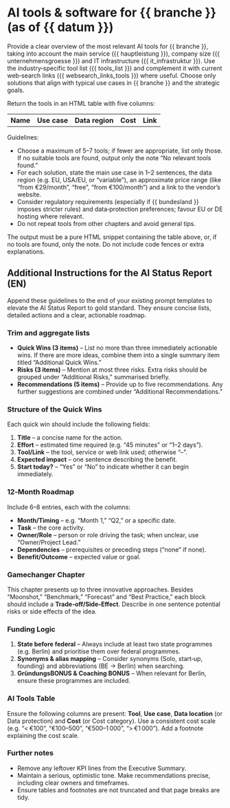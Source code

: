 # AI tools & software for {{ branche }} (as of {{ datum }})

Provide a clear overview of the most relevant AI tools for {{ branche }}, taking into account the main service ({{ hauptleistung }}), company size ({{ unternehmensgroesse }}) and IT infrastructure ({{ it_infrastruktur }}). Use the industry‑specific tool list ({{ tools_list }}) and complement it with current web‑search links ({{ websearch_links_tools }}) where useful. Choose only solutions that align with typical use cases in {{ branche }} and the strategic goals.

Return the tools in an HTML table with five columns:

<table>
  <tr>
    <th>Name</th>
    <th>Use case</th>
    <th>Data region</th>
    <th>Cost</th>
    <th>Link</th>
  </tr>
  <!-- up to 5–7 rows, fewer if fewer suitable tools are available -->
</table>

Guidelines:

- Choose a maximum of 5–7 tools; if fewer are appropriate, list only those. If no suitable tools are found, output only the note “No relevant tools found.”
- For each solution, state the main use case in 1–2 sentences, the data region (e.g. EU, USA/EU, or “variable”), an approximate price range (like “from €29/month”, “free”, “from €100/month”) and a link to the vendor’s website.
- Consider regulatory requirements (especially if {{ bundesland }} imposes stricter rules) and data‑protection preferences; favour EU or DE hosting where relevant.
- Do not repeat tools from other chapters and avoid general tips.

The output must be a pure HTML snippet containing the table above, or, if no tools are found, only the note. Do not include code fences or extra explanations.

## Additional Instructions for the AI Status Report (EN)

Append these guidelines to the end of your existing prompt templates to elevate the AI Status Report to gold standard. They ensure concise lists, detailed actions and a clear, actionable roadmap.

### Trim and aggregate lists

* **Quick Wins (3 items)** – List no more than three immediately actionable wins. If there are more ideas, combine them into a single summary item titled “Additional Quick Wins.”
* **Risks (3 items)** – Mention at most three risks. Extra risks should be grouped under “Additional Risks,” summarised briefly.
* **Recommendations (5 items)** – Provide up to five recommendations. Any further suggestions are combined under “Additional Recommendations.”

### Structure of the Quick Wins

Each quick win should include the following fields:

1. **Title** – a concise name for the action.
2. **Effort** – estimated time required (e.g. “45 minutes” or “1–2 days”).
3. **Tool/Link** – the tool, service or web link used; otherwise “–”.
4. **Expected impact** – one sentence describing the benefit.
5. **Start today?** – “Yes” or “No” to indicate whether it can begin immediately.

### 12‑Month Roadmap

Include 6–8 entries, each with the columns:

* **Month/Timing** – e.g. “Month 1,” “Q2,” or a specific date.
* **Task** – the core activity.
* **Owner/Role** – person or role driving the task; when unclear, use “Owner/Project Lead.”
* **Dependencies** – prerequisites or preceding steps (“none” if none).
* **Benefit/Outcome** – expected value or goal.

### Gamechanger Chapter

This chapter presents up to three innovative approaches. Besides “Moonshot,” “Benchmark,” “Forecast” and “Best Practice,” each block should include a **Trade‑off/Side‑Effect**. Describe in one sentence potential risks or side effects of the idea.

### Funding Logic

1. **State before federal** – Always include at least two state programmes (e.g. Berlin) and prioritise them over federal programmes.
2. **Synonyms & alias mapping** – Consider synonyms (Solo, start‑up, founding) and abbreviations (BE → Berlin) when searching.
3. **GründungsBONUS & Coaching BONUS** – When relevant for Berlin, ensure these programmes are included.

### AI Tools Table

Ensure the following columns are present: **Tool**, **Use case**, **Data location** (or Data protection) and **Cost** (or Cost category). Use a consistent cost scale (e.g. “< €100”, “€100–500”, “€500–1 000”, “> €1 000”). Add a footnote explaining the cost scale.

### Further notes

* Remove any leftover KPI lines from the Executive Summary.
* Maintain a serious, optimistic tone. Make recommendations precise, including clear owners and timeframes.
* Ensure tables and footnotes are not truncated and that page breaks are tidy.
